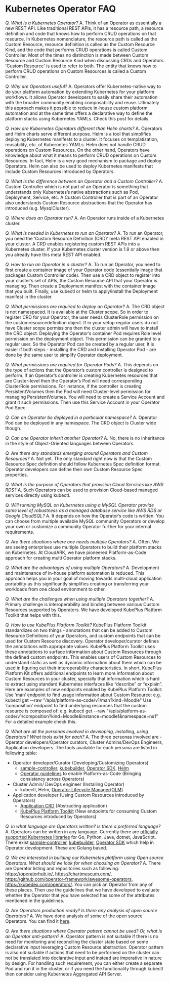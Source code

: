 # Kubernetes Operator FAQ

*Q. What is a Kubernetes Operator?*
A. Think of an Operator as essentially a new REST API. Like traditional REST APIs, it has a resource path, a resource definition and code that knows how to perform CRUD operations on that resource. In Kubernetes nomenclature, the resource path is called as the Custom Resource, resource definition is called as the Custom Resource Kind, and the code that performs CRUD operations is called Custom Controller. Most of the times no distinction is made between Custom Resource and Custom Resource Kind
when discussing CRDs and Operators. 'Custom Resource' is used to refer to both. The entity that knows how to perform CRUD operations on Custom Resources is called a Custom Controller.

*Q. Why are Operators useful?*
A. Operators offer Kubernetes-native way to do your platform automation by extending Kubernetes for your platform workflows. It allows Operator developers to easily share their automation with the broader community enabling composability and reuse. Ultimately this approach makes it possible to reduce in-house custom platform automation and at the same time offers a declarative way to define the platform stacks using Kubernetes YAMLs. 
Check this post for details.

*Q. How are Kubernetes Operators different than Helm charts?*
A. Operators and Helm charts serve different purpose. Helm is a tool that simplifies deploying Kubernetes manifests to a cluster. It focuses on templatization, reusability, etc. of Kubernetes YAMLs. Helm does not handle CRUD operations on Custom Resources. On the other hand, Operators have knowledge about what it means to perform CRUD operations on Custom Resources. In fact, Helm is a very good mechanism to package and deploy Operators. Helm can also be used to deploy Kubernetes manifests that include Custom Resources introduced by Operators.

*Q. What is the difference between an Operator and a Custom Controller?*
A. Custom Controller which is not part of an Operator is something that understands only Kubernetes’s native abstractions such as Pod, Deployment, Service, etc. A Custom Controller that is part of an Operator also understands Custom Resource abstractions that the Operator has introduced (e.g. MysqlCluster).

*Q. Where does an Operator run?*
A. An Operator runs inside of a Kubernetes cluster.

*Q. What is needed in Kubernetes to run an Operator?*
A. To run an Operator, you need the ‘Custom Resource Definition (CRD)’ meta REST API enabled in your cluster. A CRD enables registering custom REST APIs into a Kubernetes cluster. If your Kubernetes cluster version is 1.9 or above then you already have this meta REST API enabled.

*Q. How to run an Operator in a cluster?*
A. To run an Operator, you need to first create a container image of your Operator code (essentially image that packages Custom Controller code). Then use a CRD object to register into your cluster’s set of APIs, the Custom Resource API that your Operator is managing. Then create a Deployment manifest with the container image that you built. Finally, use kubectl or helm to apply/install the Deployment manifest in the cluster.

*Q. What permissions are required to deploy an Operator?*
A. The CRD object is not namespaced. It is available at the Cluster scope. So in order to register CRD for your Operator, the user needs ClusterRole permission on the customresourcedefinition object. If in your setup regular users do not have Cluster scope permissions then the cluster admin will have to install the CRD object. Deploying the Operator’s container Pod requires Role level permission on the deployment object. This permission can be granted to a regular user. So the Operator Pod can be created by a regular user. It is easier if both steps - installing the CRD and installing Operator Pod - are done by the same user to simplify Operator deployment.

*Q. What permissions are required for Operator Pods?*
A. This depends on the type of actions that the Operator’s custom controller is designed to perform. If an Operator’s controller is creating Kubernetes resources that are Cluster-level then the Operator’s Pod will need corresponding ClusterRole permissions. For instance, if the controller is creating PersistentVolumes then the Pod will need Cluster-level permission for managing PersistentVolumes. You will need to create a Service Account and grant it such permissions. Then use this Service Account in your Operator Pod Spec.

*Q. Can an Operator be deployed in a particular namespace?*
A. Operator Pod can be deployed in any namespace. The CRD object is Cluster wide though.

*Q. Can one Operator inherit another Operator?*
A. No, there is no inheritance in the style of Object-Oriented languages between Operators.

*Q. Are there any standards emerging around Operators and Custom Resources?*
A. Not yet. The only standard right now is that the Custom Resource Spec definition should follow Kubernetes Spec definition format. Operator developers can define their own Custom Resource Spec properties.

*Q. What is the purpose of Operators that provision Cloud Services like AWS RDS?*
A. Such Operators can be used to provision Cloud-based managed services directly using kubectl.

*Q. Will running MySQL on Kubernetes using a MySQL Operator provide same level of robustness as a managed database service like AWS RDS or Google CloudSQL?*
A. It depends on how the Operator’s code is written. You can choose from multiple available MySQL community Operators or develop your own or customize a community Operator further for your internal requirements. 

*Q. Are there situations where one needs multiple Operators?*
A. Often. We are seeing enterprises use multiple Operators to build their platform stacks on Kubernetes. At CloudARK, we have pioneered Platform-as-Code approach for creating multi Operator platform stacks.

*Q. What are the advantages of using multiple Operators?*
A. Development and maintenance of in-house platform automation is reduced. This approach helps you in your goal of moving towards multi-cloud application portability as this significantly simplifies creating or transferring your workloads from one cloud environment to other. 

*Q. What are the challenges when using multiple Operators together?*
A. Primary challenge is interoperability and binding between various Custom Resources supported by Operators. We have developed KubePlus Platform Toolkit that helps with this.

*Q. How to use KubePlus Platform Toolkit?*
KubePlus Platform Toolkit standardizes on two things - annotations that can be added to Custom Resource Definitions of your Operators, and custom endpoints that can be used for Custom Resource discovery. Operator developer/curator defines the annotations with appropriate values. KubePlus Platform Toolkit uses these annotations to surface information about Custom Resources through the defined custom endpoints. This enables users of Custom Resources to understand static as well as dynamic information about them which can be used in figuring out their interoperability characteristics. In short, KubePlus Platform Kit offers additional endpoints to learn more information about Custom Resources in your cluster, specially that information which is hard to extract using standard Kubernetes interfaces like “describe” or “explain”. 
Here are examples of new endpoints enabled by KubePlus Platform Toolkit: 
Use ‘man’ endpoint to find usage information about Custom Resource:
    e.g. kubectl get --raw "/apis/platform-as-code/v1/man?kind=Moodle"
Use ‘composition’ endpoint to find underlying resources that the custom resource is composed of:
    e.g. kubectl get --raw "/apis/platform-as-code/v1/composition?kind=Moodle&instance=moodle1&namespace=ns1"
For a detailed example check this.

*Q. What are all the personas involved in developing, installing, using Operators? What tools exist for each?*
A. The three personas involved are - Operator developers/Operator curators, Cluster Admins/DevOps Engineers, Application developers. The tools available for each persona are listed in following table:

- Operator developer/Curator (Developing/Customizing Operators)
  - [sample-controller](https://github.com/kubernetes/sample-controller), [kubebuilder](https://github.com/kubernetes-sigs/kubebuilder), [Operator SDK](https://github.com/operator-framework/operator-sdk), [Helm](https://helm.sh/)
  - [Operator guidelines](https://github.com/cloud-ark/kubeplus/blob/master/Guidelines.md) to enable Platform-as-Code (Bringing consistency across Operators)
- Cluster Admin/ DevOps engineer (Installing Operator)
  - kubectl, Helm, [Operator Lifecycle Manager(OLM)](https://github.com/operator-framework/operator-lifecycle-manager)
- Application developer (Using Custom Resources introduced by Operators)
  - [Application CRD](https://github.com/kubernetes-sigs/application) (Abstracting application)
  - [KubePlus Platform Toolkit](https://github.com/cloud-ark/kubeplus) (New endpoints for consuming Custom Resources introduced by Operators)

*Q. In what language are Operators written? Is there a preferred language?*
A. Operators can be written in any language. Currently there are [officially supported Kubernetes libraries](https://kubernetes.io/docs/reference/using-api/client-libraries/) for Go, Python, Java, dotnet, JavaScript. There exist [sample-controller](https://github.com/kubernetes/sample-controller), [kubebuilder](https://github.com/kubernetes-sigs/kubebuilder), [Operator SDK](https://github.com/operator-framework/operator-sdk) which help in Operator development. These are Golang based.

*Q. We are interested in building our Kubernetes platform using Open source Operators. What should we look for when choosing an Operator?*
A. There are Operator listing and repositories such as following: https://operatorhub.io/, https://chartmuseum.com/, https://github.com/operator-framework/awesome-operators, https://kubedex.com/operators/. You can pick an Operator from any of these places. Then use the guidelines that we have developed to evaluate whether the Operator that you have selected has some of the attributes mentioned in the guidelines. 

*Q. Are Operators production ready? Is there any analysis of open source Operators?*
A. We have done analysis of some of the open source Operators. You can find it [here](https://medium.com/@cloudark/analysis-of-open-source-kubernetes-operators-f6be898f2340).

*Q. Are there situations where Operator pattern cannot be used? Or, what is an Operator anti-pattern?*
A. Operator pattern is not suitable if there is no need for monitoring and reconciling the cluster state based on some declarative input leveraging Custom Resource abstraction. 
Operator pattern is also not suitable if actions that need to be performed on the cluster can not be translated into declarative input and instead are imperative in nature by design. For handling such requirement, you can either create a separate Pod and run it in the cluster, or if you need the functionality through kubectl then consider using Kubernetes Aggregated API Server.
